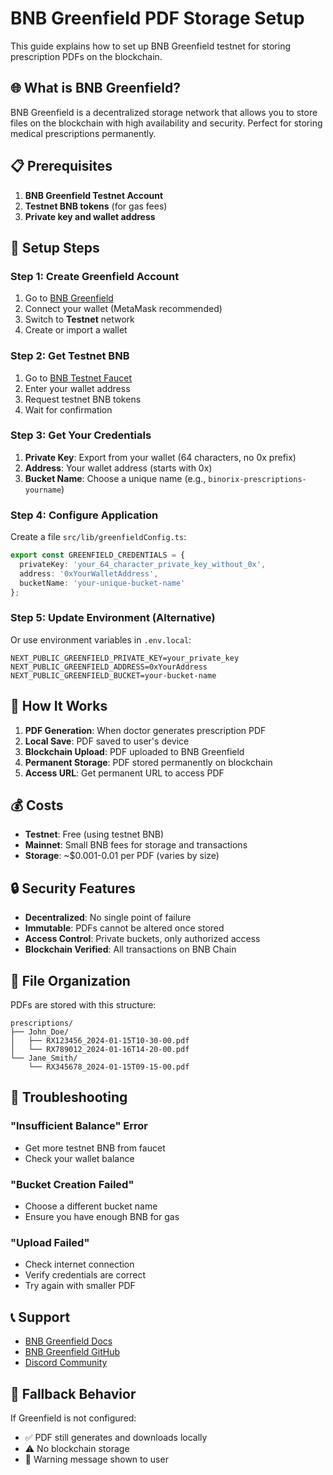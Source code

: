 # BNB Greenfield PDF Storage Setup

This guide explains how to set up BNB Greenfield testnet for storing prescription PDFs on the blockchain.

## 🌐 What is BNB Greenfield?

BNB Greenfield is a decentralized storage network that allows you to store files on the blockchain with high availability and security. Perfect for storing medical prescriptions permanently.

## 📋 Prerequisites

1. **BNB Greenfield Testnet Account**
2. **Testnet BNB tokens** (for gas fees)
3. **Private key and wallet address**

## 🚀 Setup Steps

### Step 1: Create Greenfield Account

1. Go to [BNB Greenfield](https://greenfield.bnbchain.org/)
2. Connect your wallet (MetaMask recommended)
3. Switch to **Testnet** network
4. Create or import a wallet

### Step 2: Get Testnet BNB

1. Go to [BNB Testnet Faucet](https://testnet.bnbchain.org/faucet-smart)
2. Enter your wallet address
3. Request testnet BNB tokens
4. Wait for confirmation

### Step 3: Get Your Credentials

1. **Private Key**: Export from your wallet (64 characters, no 0x prefix)
2. **Address**: Your wallet address (starts with 0x)
3. **Bucket Name**: Choose a unique name (e.g., `binorix-prescriptions-yourname`)

### Step 4: Configure Application

Create a file `src/lib/greenfieldConfig.ts`:

```typescript
export const GREENFIELD_CREDENTIALS = {
  privateKey: 'your_64_character_private_key_without_0x',
  address: '0xYourWalletAddress',
  bucketName: 'your-unique-bucket-name'
};
```

### Step 5: Update Environment (Alternative)

Or use environment variables in `.env.local`:

```env
NEXT_PUBLIC_GREENFIELD_PRIVATE_KEY=your_private_key
NEXT_PUBLIC_GREENFIELD_ADDRESS=0xYourAddress
NEXT_PUBLIC_GREENFIELD_BUCKET=your-bucket-name
```

## 🔧 How It Works

1. **PDF Generation**: When doctor generates prescription PDF
2. **Local Save**: PDF saved to user's device
3. **Blockchain Upload**: PDF uploaded to BNB Greenfield
4. **Permanent Storage**: PDF stored permanently on blockchain
5. **Access URL**: Get permanent URL to access PDF

## 💰 Costs

- **Testnet**: Free (using testnet BNB)
- **Mainnet**: Small BNB fees for storage and transactions
- **Storage**: ~$0.001-0.01 per PDF (varies by size)

## 🔒 Security Features

- **Decentralized**: No single point of failure
- **Immutable**: PDFs cannot be altered once stored
- **Access Control**: Private buckets, only authorized access
- **Blockchain Verified**: All transactions on BNB Chain

## 📁 File Organization

PDFs are stored with this structure:
```
prescriptions/
├── John_Doe/
│   ├── RX123456_2024-01-15T10-30-00.pdf
│   └── RX789012_2024-01-16T14-20-00.pdf
└── Jane_Smith/
    └── RX345678_2024-01-15T09-15-00.pdf
```

## 🐛 Troubleshooting

### "Insufficient Balance" Error
- Get more testnet BNB from faucet
- Check your wallet balance

### "Bucket Creation Failed"
- Choose a different bucket name
- Ensure you have enough BNB for gas

### "Upload Failed"
- Check internet connection
- Verify credentials are correct
- Try again with smaller PDF

## 📞 Support

- [BNB Greenfield Docs](https://docs.bnbchain.org/greenfield-docs/)
- [BNB Greenfield GitHub](https://github.com/bnb-chain/greenfield-js-sdk)
- [Discord Community](https://discord.gg/bnbchain)

## 🔄 Fallback Behavior

If Greenfield is not configured:
- ✅ PDF still generates and downloads locally
- ⚠️ No blockchain storage
- 📝 Warning message shown to user
